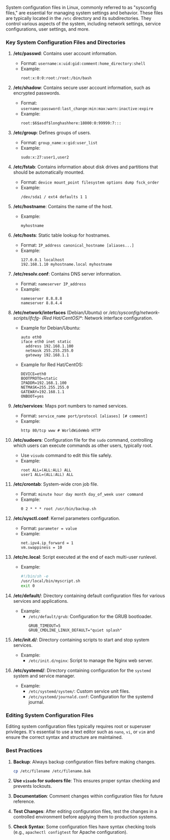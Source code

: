 System configuration files in Linux, commonly referred to as "sysconfig files," are essential for managing system settings and behavior. These files are typically located in the `/etc` directory and its subdirectories. They control various aspects of the system, including network settings, service configurations, user settings, and more.

### Key System Configuration Files and Directories

1. **/etc/passwd**: Contains user account information.
   - Format: `username:x:uid:gid:comment:home_directory:shell`
   - Example:
     ```plaintext
     root:x:0:0:root:/root:/bin/bash
     ```

2. **/etc/shadow**: Contains secure user account information, such as encrypted passwords.
   - Format: `username:password:last_change:min:max:warn:inactive:expire`
   - Example:
     ```plaintext
     root:$6$asdf$longhashhere:18000:0:99999:7:::
     ```

3. **/etc/group**: Defines groups of users.
   - Format: `group_name:x:gid:user_list`
   - Example:
     ```plaintext
     sudo:x:27:user1,user2
     ```

4. **/etc/fstab**: Contains information about disk drives and partitions that should be automatically mounted.
   - Format: `device mount_point filesystem options dump fsck_order`
   - Example:
     ```plaintext
     /dev/sda1 / ext4 defaults 1 1
     ```

5. **/etc/hostname**: Contains the name of the host.
   - Example:
     ```plaintext
     myhostname
     ```

6. **/etc/hosts**: Static table lookup for hostnames.
   - Format: `IP_address canonical_hostname [aliases...]`
   - Example:
     ```plaintext
     127.0.0.1 localhost
     192.168.1.10 myhostname.local myhostname
     ```

7. **/etc/resolv.conf**: Contains DNS server information.
   - Format: `nameserver IP_address`
   - Example:
     ```plaintext
     nameserver 8.8.8.8
     nameserver 8.8.4.4
     ```

8. **/etc/network/interfaces** (Debian/Ubuntu) or **/etc/sysconfig/network-scripts/ifcfg-* (Red Hat/CentOS)**: Network interface configuration.
   - Example for Debian/Ubuntu:
     ```plaintext
     auto eth0
     iface eth0 inet static
       address 192.168.1.100
       netmask 255.255.255.0
       gateway 192.168.1.1
     ```
   - Example for Red Hat/CentOS:
     ```plaintext
     DEVICE=eth0
     BOOTPROTO=static
     IPADDR=192.168.1.100
     NETMASK=255.255.255.0
     GATEWAY=192.168.1.1
     ONBOOT=yes
     ```

9. **/etc/services**: Maps port numbers to named services.
   - Format: `service_name port/protocol [aliases] [# comment]`
   - Example:
     ```plaintext
     http 80/tcp www # WorldWideWeb HTTP
     ```

10. **/etc/sudoers**: Configuration file for the `sudo` command, controlling which users can execute commands as other users, typically root.
    - Use `visudo` command to edit this file safely.
    - Example:
      ```plaintext
      root ALL=(ALL:ALL) ALL
      user1 ALL=(ALL:ALL) ALL
      ```

11. **/etc/crontab**: System-wide cron job file.
    - Format: `minute hour day month day_of_week user command`
    - Example:
      ```plaintext
      0 2 * * * root /usr/bin/backup.sh
      ```

12. **/etc/sysctl.conf**: Kernel parameters configuration.
    - Format: `parameter = value`
    - Example:
      ```plaintext
      net.ipv4.ip_forward = 1
      vm.swappiness = 10
      ```

13. **/etc/rc.local**: Script executed at the end of each multi-user runlevel.
    - Example:
      ```sh
      #!/bin/sh -e
      /usr/local/bin/myscript.sh
      exit 0
      ```

14. **/etc/default/**: Directory containing default configuration files for various services and applications.
    - Example:
      - `/etc/default/grub`: Configuration for the GRUB bootloader.
        ```plaintext
        GRUB_TIMEOUT=5
        GRUB_CMDLINE_LINUX_DEFAULT="quiet splash"
        ```

15. **/etc/init.d/**: Directory containing scripts to start and stop system services.
    - Example:
      - `/etc/init.d/nginx`: Script to manage the Nginx web server.

16. **/etc/systemd/**: Directory containing configuration for the `systemd` system and service manager.
    - Example:
      - `/etc/systemd/system/`: Custom service unit files.
      - `/etc/systemd/journald.conf`: Configuration for the systemd journal.

### Editing System Configuration Files

Editing system configuration files typically requires root or superuser privileges. It's essential to use a text editor such as `nano`, `vi`, or `vim` and ensure the correct syntax and structure are maintained.

### Best Practices

1. **Backup**: Always backup configuration files before making changes.
   ```sh
   cp /etc/filename /etc/filename.bak
   ```

2. **Use `visudo` for sudoers file**: This ensures proper syntax checking and prevents lockouts.

3. **Documentation**: Comment changes within configuration files for future reference.

4. **Test Changes**: After editing configuration files, test the changes in a controlled environment before applying them to production systems.

5. **Check Syntax**: Some configuration files have syntax checking tools (e.g., `apachectl configtest` for Apache configuration).

